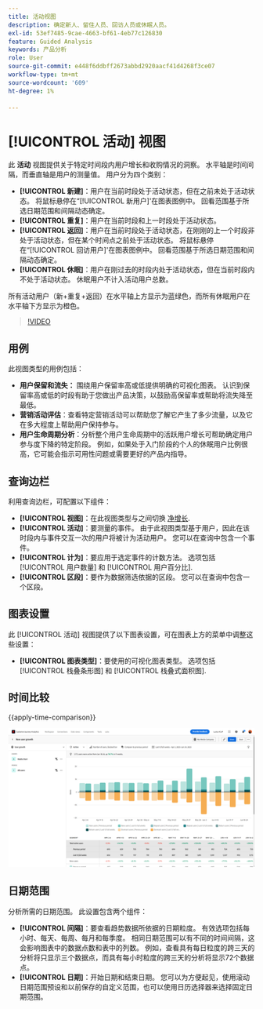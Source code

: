 ```yaml
---
title: 活动视图
description: 确定新人、留住人员、回访人员或休眠人员。
exl-id: 53ef7485-9cae-4663-bf61-4eb77c126830
feature: Guided Analysis
keywords: 产品分析
role: User
source-git-commit: e448f6ddbff2673abbd2920aacf41d4268f3ce07
workflow-type: tm+mt
source-wordcount: '609'
ht-degree: 1%

---
```


# [!UICONTROL 活动] 视图

此 **活动** 视图提供关于特定时间段内用户增长和收购情况的洞察。 水平轴是时间间隔，而垂直轴是用户的测量值。 用户分为四个类别：

* **[!UICONTROL 新建]**：用户在当前时段处于活动状态，但在之前未处于活动状态。 将鼠标悬停在“[!UICONTROL 新用户]&#39;在图表图例中。 回看范围基于所选日期范围和间隔动态确定。
* **[!UICONTROL 重复]**：用户在当前时段和上一时段处于活动状态。
* **[!UICONTROL 返回]**：用户在当前时段处于活动状态，在刚刚的上一个时段非处于活动状态，但在某个时间点之前处于活动状态。 将鼠标悬停在“[!UICONTROL 回访用户]&#39;在图表图例中。 回看范围基于所选日期范围和间隔动态确定。
* **[!UICONTROL 休眠]**：用户在刚过去的时段内处于活动状态，但在当前时段内不处于活动状态。 休眠用户不计入活动用户总数。

所有活动用户（新+重复+返回）在水平轴上方显示为蓝绿色，而所有休眠用户在水平轴下方显示为橙色。

>[!VIDEO](https://video.tv.adobe.com/v/3421667/?learn=on)

## 用例

此视图类型的用例包括：

* **用户保留和流失：** 围绕用户保留率高或低提供明确的可视化图表。 认识到保留率高或低的时段有助于您做出产品决策，以鼓励高保留率或帮助将流失降至最低。
* **营销活动评估**：查看特定营销活动可以帮助您了解它产生了多少流量，以及它在多大程度上帮助用户保持参与。
* **用户生命周期分析**：分析整个用户生命周期中的活跃用户增长可帮助确定用户参与度下降的特定阶段。 例如，如果处于入门阶段的个人的休眠用户比例很高，它可能会指示可用性问题或需要更好的产品内指导。

## 查询边栏

利用查询边栏，可配置以下组件：

* **[!UICONTROL 视图]**：在此视图类型与之间切换 [净增长](net-growth.md).
* **[!UICONTROL 活动]**：要测量的事件。 由于此视图类型基于用户，因此在该时段内与事件交互一次的用户将被计为活动用户。 您可以在查询中包含一个事件。
* **[!UICONTROL 计为]**：要应用于选定事件的计数方法。 选项包括 [!UICONTROL 用户数量] 和 [!UICONTROL 用户百分比].
* **[!UICONTROL 区段]**：要作为数据筛选依据的区段。 您可以在查询中包含一个区段。

## 图表设置

此 [!UICONTROL 活动] 视图提供了以下图表设置，可在图表上方的菜单中调整这些设置：

* **[!UICONTROL 图表类型]**：要使用的可视化图表类型。 选项包括 [!UICONTROL 栈叠条形图] 和 [!UICONTROL 栈叠式面积图].

## 时间比较

{{apply-time-comparison}}

![活动时间比较](../assets/active-compare.png)

## 日期范围

分析所需的日期范围。 此设置包含两个组件：

* **[!UICONTROL 间隔]**：要查看趋势数据所依据的日期粒度。 有效选项包括每小时、每天、每周、每月和每季度。 相同日期范围可以有不同的时间间隔，这会影响图表中的数据点数和表中的列数。 例如，查看具有每日粒度的跨三天的分析将只显示三个数据点，而具有每小时粒度的跨三天的分析将显示72个数据点。
* **[!UICONTROL 日期]**：开始日期和结束日期。 您可以为方便起见，使用滚动日期范围预设和以前保存的自定义范围，也可以使用日历选择器来选择固定日期范围。

